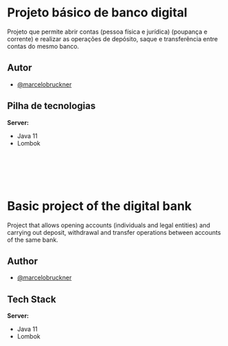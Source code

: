 # Projeto básico de banco digital

Projeto que permite abrir contas (pessoa física e jurídica) (poupança e corrente) e realizar as operações de depósito, saque e transferência entre contas do mesmo banco.

## Autor

- [@marcelobruckner](https://www.github.com/marcelobruckner)

## Pilha de tecnologias

**Server:**

- Java 11
- Lombok

<br><br><br><br>

# Basic project of the digital bank

Project that allows opening accounts (individuals and legal entities) and carrying out deposit, withdrawal and transfer operations between accounts of the same bank.

## Author

- [@marcelobruckner](https://www.github.com/marcelobruckner)

## Tech Stack

**Server:**

- Java 11
- Lombok
